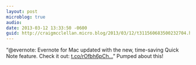 ```yaml
---
layout: post
microblog: true
audio: 
date: 2013-03-12 13:33:50 -0600
guid: http://craigmcclellan.micro.blog/2013/03/12/t311560683500232704.html
---
```

“@evernote: Evernote for Mac updated with the new, time-saving Quick Note feature. Check it out: [t.co/rOfbh6pCh...](http://t.co/rOfbh6pChz)”  Pumped about this!
